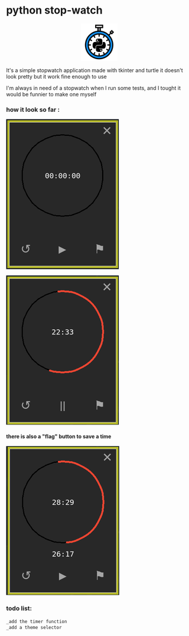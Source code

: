 # python stop-watch

<p align="center">
  <img src="data/stopwatch.png" width=20% height=20%/>
</p>

It's a simple stopwatch application made with tkinter and turtle
it doesn't look pretty but it work fine enough to use

I'm always in need of a stopwatch when I run some tests, and I tought it would be funnier to make one myself

### how it look so far :

![s1](data/shot1.png)

![s2](data/shot2.png)

#### there is also a "flag" button to save a time

![s3](data/shot3.png)

### todo list:
```
_add the timer function
_add a theme selector
```

